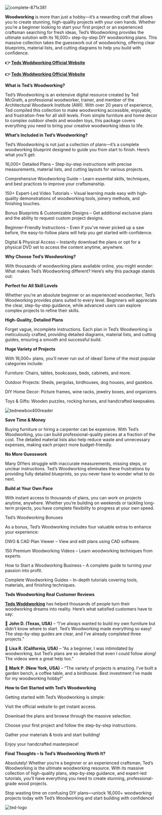 ![complete-871x381](https://github.com/user-attachments/assets/ccc996ca-3589-4ba5-82e7-fe8c37a4ee77)


**Woodworking** is more than just a hobby—it’s a rewarding craft that allows you to create stunning, high-quality projects with your own hands. Whether you’re a beginner looking to start your first project or an experienced craftsman searching for fresh ideas, Ted’s Woodworking provides the ultimate solution with its 16,000+ step-by-step DIY woodworking plans. This massive collection takes the guesswork out of woodworking, offering clear blueprints, material lists, and cutting diagrams to help you build with confidence.

**👉 [Teds Woddworking Official Website](https://hop.clickbank.net/?affiliate=fatlreview&vendor=tedsplans)**

**👉 [Teds Woddworking Official Website](https://teds-woodworking-rockler.github.io/official-website/)**

**What is Ted’s Woodworking?**

Ted’s Woodworking is an extensive digital resource created by Ted McGrath, a professional woodworker, trainer, and member of the Architectural Woodwork Institute (AWI). With over 20 years of experience, Ted compiled this collection to make woodworking accessible, enjoyable, and frustration-free for all skill levels. From simple furniture and home decor to complex outdoor sheds and wooden toys, this package covers everything you need to bring your creative woodworking ideas to life.

**What’s Included in Ted’s Woodworking?**

Ted’s Woodworking is not just a collection of plans—it’s a complete woodworking blueprint designed to guide you from start to finish. Here’s what you’ll get:

16,000+ Detailed Plans – Step-by-step instructions with precise measurements, material lists, and cutting layouts for various projects.

Comprehensive Woodworking Guide – Learn essential skills, techniques, and best practices to improve your craftsmanship.

150+ Expert-Led Video Tutorials – Visual learning made easy with high-quality demonstrations of woodworking tools, joinery methods, and finishing touches.

Bonus Blueprints & Customizable Designs – Get additional exclusive plans and the ability to request custom project designs.

Beginner-Friendly Instructions – Even if you've never picked up a saw before, the easy-to-follow plans will help you get started with confidence.

Digital & Physical Access – Instantly download the plans or opt for a physical DVD set to access the content anytime, anywhere.

**Why Choose Ted’s Woodworking?**

With thousands of woodworking plans available online, you might wonder: What makes Ted’s Woodworking different? Here’s why this package stands out:

**Perfect for All Skill Levels**

Whether you’re an absolute beginner or an experienced woodworker, Ted’s Woodworking provides plans suited to every level. Beginners will appreciate the clear, step-by-step guidance, while advanced users can explore complex projects to refine their skills.

**High-Quality, Detailed Plans**

Forget vague, incomplete instructions. Each plan in Ted’s Woodworking is meticulously crafted, providing detailed diagrams, material lists, and cutting guides, ensuring a smooth and successful build.

**Huge Variety of Projects**

With 16,000+ plans, you’ll never run out of ideas! Some of the most popular categories include:

Furniture: Chairs, tables, bookcases, beds, cabinets, and more.

Outdoor Projects: Sheds, pergolas, birdhouses, dog houses, and gazebos.

DIY Home Decor: Picture frames, wine racks, jewelry boxes, and organizers.

Toys & Gifts: Wooden puzzles, rocking horses, and handcrafted keepsakes.

![tednewbox400reader](https://github.com/user-attachments/assets/3c282cdb-1a0f-4b16-a2c8-2c8f09e4ca35)


**Save Time & Money**

Buying furniture or hiring a carpenter can be expensive. With Ted’s Woodworking, you can build professional-quality pieces at a fraction of the cost. The detailed material lists also help reduce waste and unnecessary expenses, making each project more budget-friendly.

**No More Guesswork**

Many DIYers struggle with inaccurate measurements, missing steps, or unclear instructions. Ted’s Woodworking eliminates these frustrations by providing fully detailed blueprints, so you never have to wonder what to do next.

**Build at Your Own Pace**

With instant access to thousands of plans, you can work on projects anytime, anywhere. Whether you’re building on weekends or tackling long-term projects, you have complete flexibility to progress at your own speed.

Ted’s Woodworking Bonuses

As a bonus, Ted’s Woodworking includes four valuable extras to enhance your experience:

DWG & CAD Plan Viewer – View and edit plans using CAD software.

150 Premium Woodworking Videos – Learn woodworking techniques from experts.

How to Start a Woodworking Business – A complete guide to turning your passion into profit.

Complete Woodworking Guides – In-depth tutorials covering tools, materials, and finishing techniques.

**Teds Woodworking Real Customer Reviews**

**[Teds Woddworking](https://teds-woodworking-rockler.github.io/official-website/)** has helped thousands of people turn their woodworking dreams into reality. Here’s what satisfied customers have to say:

🔹 **John D. (Texas, USA)** – “I’ve always wanted to build my own furniture but didn’t know where to start. Ted’s Woodworking made everything so easy! The step-by-step guides are clear, and I’ve already completed three projects.”

🔹 **Lisa R. (California, USA)** – “As a beginner, I was intimidated by woodworking, but Ted’s plans are so detailed that even I could follow along! The videos were a great help too.”

🔹 **Mark P. (New York, USA)** – “The variety of projects is amazing. I’ve built a garden bench, a coffee table, and a birdhouse. Best investment I’ve made for my woodworking hobby!”

**How to Get Started with Ted’s Woodworking**

Getting started with Ted’s Woodworking is simple:

Visit the official website to get instant access.

Download the plans and browse through the massive selection.

Choose your first project and follow the step-by-step instructions.

Gather your materials & tools and start building!

Enjoy your handcrafted masterpiece!

**Final Thoughts – Is Ted’s Woodworking Worth It?**

Absolutely! Whether you’re a beginner or an experienced craftsman, Ted’s Woodworking is the ultimate woodworking resource. With its massive collection of high-quality plans, step-by-step guidance, and expert-led tutorials, you’ll have everything you need to create stunning, professional-grade wood projects.

Stop wasting time on confusing DIY plans—unlock 16,000+ woodworking projects today with Ted’s Woodworking and start building with confidence!

![ted-logo](https://github.com/user-attachments/assets/5a103634-13ca-413c-b6d8-ffe9b97ad9fd)





